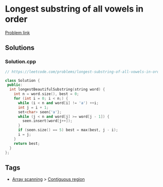 # Longest substring of all vowels in order

[Problem link](https://leetcode.com/problems/longest-substring-of-all-vowels-in-order)

## Solutions


### Solution.cpp
```cpp
// https://leetcode.com/problems/longest-substring-of-all-vowels-in-order

class Solution {
 public:
  int longestBeautifulSubstring(string word) {
    int n = word.size(), best = 0;
    for (int i = 0; i < n;) {
      while (i < n and word[i] != 'a') ++i;
      int j = i + 1;
      set<char> seen{'a'};
      while (j < n and word[j] >= word[j - 1]) {
        seen.insert(word[j++]);
      }
      if (seen.size() == 5) best = max(best, j - i);
      i = j;
    }
    return best;
  }
};
```
## Tags

* [Array scanning](/Collections/array-scanning.md#array-scanning) > [Contiguous region](/Collections/array-scanning.md#contiguous-region)
